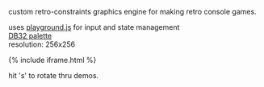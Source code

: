custom retro-constraints graphics engine for making retro console games.

uses [playground.js](http://playgroundjs.com) for input and state management  
[DB32 palette](http://pixeljoint.com/forum/forum_posts.asp?TID=16247)  
resolution: 256x256  


{% include iframe.html %}  

hit 's' to rotate thru demos.
